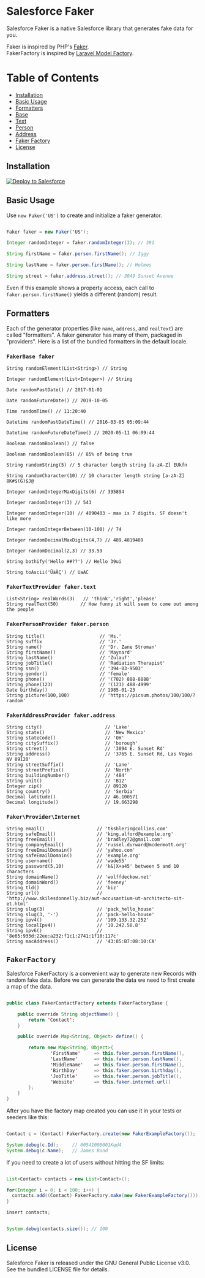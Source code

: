 # Salesforce Faker

Salesforce Faker is a native Salesforce library that generates fake data for you.

Faker is inspired by PHP's [Faker](https://github.com/fzaninotto/Faker).  
FakerFactory is inspired by [Laravel Model Factory](https://laravel.com/docs/5.6/seeding#using-model-factories).

# Table of Contents

- [Installation](#installation)
- [Basic Usage](#basic-usage)
- [Formatters](#formatters)
- [Base](#fakerbase-faker)
- [Text](#fakertextprovider-fakertext)
- [Person](#fakerpersonprovider-fakerperson)
- [Address](#fakeraddressprovider-fakeraddress)
- [Faker Factory](#fakerfactory)
- [License](#license)


## Installation

<a href="https://githubsfdeploy.herokuapp.com?owner=igormatkovic&repo=salesforce-faker">
    <img alt="Deploy to Salesforce" src="https://raw.githubusercontent.com/afawcett/githubsfdeploy/master/deploy.png">
</a>

## Basic Usage

Use `new Faker('US')` to create and initialize a faker generator.

```java

Faker faker = new Faker('US');

Integer randomInteger = faker.randomInteger(3); // 391

String firstName = faker.person.firstName(); // Iggy

String lastName = faker.person.firstName(); // Holmes

String street = faker.address.street(); // 3049 Sunset Avenue
```

Even if this example shows a property access, each call to `faker.person.firstName()` yields a different (random) result.


## Formatters

Each of the generator properties (like `name`, `address`, and `realText`) are called "formatters". A faker generator has many of them, packaged in "providers". Here is a list of the bundled formatters in the default locale.

### `FakerBase faker`

    String randomElement(List<String>) // String

    Integer randomElement(List<Integer>) // String

    Date randomPastDate() // 2017-01-01

    Date randomFutureDate() // 2019-10-05

    Time randomTime() // 11:20:40

    Datetime randomPastDateTime() // 2016-03-05 05:09:44

    Datetime randomFutureDateTime() // 2020-05-11 06:09:44

    Boolean randomBoolean() // false

    Boolean randomBoolean(85) // 85% of being true

    String randomString(5) // 5 character length string [a-zA-Z] EUkfn

    String randomCharacter(10) // 10 character length string [a-zA-Z] 8K#$(G)$J@

    Integer randomIntegerMaxDigits(6) // 395894

    Integer randomInteger(3) // 543

    Integer randomInteger(10) // 4090403 - max is 7 digits. SF doesn't like more

    Integer randomIntegerBetween(10-100) // 74

    Integer randomDecimalMaxDigits(4,7) // 489.4819489

    Integer randomDecimal(2,3) // 33.59

    String bothify('Hello ##??') // Hello 39ui

    String toAscii('ÜäĂÇ') // UaAC

### `FakerTextProvider faker.text`

    List<String> realWords(3)   // 'think','right','please'
    String realText(50)        // How funny it will seem to come out among the people

### `FakerPersonProvider faker.person`

    String title()                    // 'Ms.'
    String suffix                     // 'Jr.'
    String name()                     // 'Dr. Zane Stroman'
    String firstName()                // 'Maynard'
    String lastName()                 // 'Zulauf'
    String jobTitle()                 // 'Radiation Therapist'
    String ssn()                      // '394-03-9503'
    String gender()                   // 'female'
    String phone()                    // '(702) 888-8888'
    String phone(123)                 // '(123) 488-4999'
    Date birthday()                   // 1985-01-23
    String picture(100,100)           // 'https://picsum.photos/100/100/?random'

### `FakerAddressProvider faker.address`

    String city()                       // 'Lake'
    String state()                      // 'New Mexico'
    String stateCode()                  // 'OH'
    String citySuffix()                 // 'borough'
    String street()                     // '3094 E. Sunset Rd'
    String address()                    // '3765 E. Sunset Rd, Las Vegas NV 89120'
    String streetSuffix()               // 'Lane'
    String streetPrefix()               // 'North'
    String buildingNumber()             // '484'
    String unit()                       // 'B12'
    Integer zip()                       // 89120
    String country()                    // 'Serbia'
    Decimal latitude()                  // 46.100571
    Decimal longitude()                 // 19.663298

### `Faker\Provider\Internet`

    String email()                   // 'tkshlerin@collins.com'
    String safeEmail()               // 'king.alford@example.org'
    String freeEmail()               // 'bradley72@gmail.com'
    String companyEmail()            // 'russel.durward@mcdermott.org'
    String freeEmailDomain()         // 'yahoo.com'
    String safeEmailDomain()         // 'example.org'
    String username()                // 'wade55'
    String password(5,10)            // 'k&|X+a45' between 5 and 10 characters
    String domainName()              // 'wolffdeckow.net'
    String domainWord()              // 'feeney'
    String tld()                     // 'biz'
    String url()                     // 'http://www.skilesdonnelly.biz/aut-accusantium-ut-architecto-sit-et.html'
    String slug(3)                   // 'pack_hello_house'
    String slug(3, '-')              // 'pack-hello-house'
    String ipv4()                    // '109.133.32.252'
    String localIpv4()               // '10.242.58.8'
    String ipv6()                    // '8e65:933d:22ee:a232:f1c1:2741:1f10:117c'
    String macAddress()              // '43:85:B7:08:10:CA'

## `FakerFactory`

Salesforce FakerFactory is a convenient way to generate new Records with random fake data.
Before we can generate the data we need to first create a map of the data.

```java

public class FakerContactFactory extends FakerFactoryBase {

    public override String objectName() {
        return 'Contact';
    }

    public override Map<String, Object> define() {

        return new Map<String, Object>{
                'FirstName'     => this.faker.person.firstName(),
                'LastName'      => this.faker.person.lastName(),
                'MiddleName'    => this.faker.person.firstName(),
                'BirthDay'      => this.faker.person.birthday(),
                'JobTitle'      => this.faker.person.jobTitle(),
                'Website'       => this.faker.internet.url()
        };
    }
}

```


After you have the factory map created you can use it in your tests or seeders like this:

```java

Contact c = (Contact) FakerFactory.create(new FakerExampleFactory());

System.debug(c.Id);     // 00541000001Kqd4
System.debug(c.Name);   // James Bond

```


If you need to create a lot of users without hitting the SF limits:

```java

List<Contact> contacts = new List<Contact>();

for(Integer i = 0; i < 100; i++) {
  contacts.add((Contact) FakerFactory.make(new FakerExampleFactory()));
}

insert contacts;


System.debug(contacts.size()); // 100

```

## License

Salesforce Faker is released under the GNU General Public License v3.0. See the bundled LICENSE file for details.
